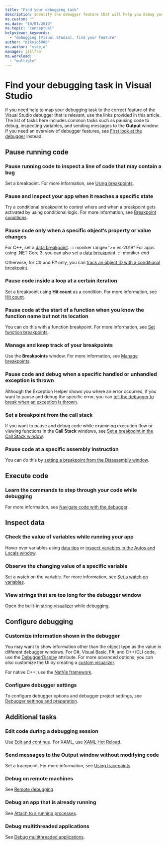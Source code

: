 ```yaml
---
title: "Find your debugging task"
description: Identify the debugger feature that will help you debug your app
ms.custom: ""
ms.date: "10/01/2019"
ms.topic: "conceptual"
helpviewer_keywords:
  - "debugging [Visual Studio], find your feature"
author: "mikejo5000"
ms.author: "mikejo"
manager: jillfra
ms.workload:
  - "multiple"
---
```

# Find your debugging task in Visual Studio

If you need help to map your debugging task to the correct feature of the Visual Studio debugger that is relevant, use the links provided in this article. The list of tasks here includes common tasks such as pausing code to debug, inspecting variables, and sending messages to the **Output** window. If you need an overview of debugger features, see [First look at the debugger](debugger-feature-tour.md) instead.

## Pause running code

### Pause running code to inspect a line of code that may contain a bug

Set a breakpoint. For more information, see [Using breakpoints](using-breakpoints.md).

### Pause and inspect your app when it reaches a specific state

Try a conditional breakpoint to control where and when a breakpoint gets activated by using conditional logic. For more information, see [Breakpoint conditions](using-breakpoints.md#breakpoint-conditions).

### Pause code only when a specific object’s property or value changes

For C++, set a [data breakpoint](using-breakpoints.md#BKMK_set_a_data_breakpoint_native_cplusplus). 
::: moniker range=">= vs-2019"
For apps using .NET Core 3, you can also set a [data breakpoint](using-breakpoints.md#BKMK_set_a_data_breakpoint_managed).
::: moniker-end

Otherwise, for C# and F# only, you can [track an object ID with a conditional breakpoint](using-breakpoints.md#using-object-ids-in-breakpoint-conditions-c-and-f).

### Pause code inside a loop at a certain iteration

Set a breakpoint using **Hit count** as a condition. For more information, see [Hit count](using-breakpoints.md#hit-count).

### Pause code at the start of a function when you know the function name but not its location

You can do this with a function breakpoint. For more information, see [Set function breakpoints](using-breakpoints.md#BKMK_Set_a_breakpoint_in_a_source_file).

### Manage and keep track of your breakpoints

Use the **Breakpoints** window. For more information, see [Manage breakpoints](using-breakpoints.md#BKMK_Specify_advanced_properties_of_a_breakpoint_).

### Pause code and debug when a specific handled or unhandled exception is thrown

Although the Exception Helper shows you where an error occurred, if you want to pause and debug the specific error, you can [tell the debugger to break when an exception is thrown](managing-exceptions-with-the-debugger.md#tell-the-debugger-to-break-when-an-exception-is-thrown).

### Set a breakpoint from the call stack

If you want to pause and debug code while examining execution flow or viewing functions in the **Call Stack** windows, see [Set a breakpoint in the Call Stack window](using-breakpoints.md#BKMK_Set_a_breakpoint_from_debugger_windows).

### Pause code at a specific assembly instruction

You can do this by [setting a breakpoint from the Disassembly window](using-breakpoints.md#BKMK_Set_a_breakpoint_from_debugger_windows).

## Execute code

### Learn the commands to step through your code while debugging

For more information, see [Navigate code with the debugger](navigating-through-code-with-the-debugger.md).

## Inspect data

### Check the value of variables while running your app

Hover over variables using [data tips](view-data-values-in-data-tips-in-the-code-editor.md) or [inspect variables in the Autos and Locals window](autos-and-locals-windows.md).

### Observe the changing value of a specific variable

Set a watch on the variable. For more information, see [Set a watch on variables](watch-and-quickwatch-windows.md).

### View strings that are too long for the debugger window

Open the built-in [string visualizer](view-strings-visualizer.md) while debugging.

## Configure debugging

### Customize information shown in the debugger

You may want to show information other than the object type as the value in different debugger windows. For C#, Visual Basic, F#, and C++/CLI code, use the [DebuggerDisplay](using-the-debuggerdisplay-attribute.md) attribute. For more advanced options, you can also customize the UI by creating a [custom visualizer](create-custom-visualizers-of-data.md).

For native C++, use the [NatVis framework](create-custom-views-of-native-objects.md).

### Configure debugger settings

To configure debugger options and debugger project settings, see [Debugger settings and preparation](debugger-settings-and-preparation.md).

## Additional tasks

### Edit code during a debugging session

Use [Edit and continue](edit-and-continue.md). For XAML, use [XAML Hot Reload](/visualstudio/xaml-tools/xaml-hot-reload).

### Send messages to the Output window without modifying code

Set a tracepoint. For more information, see [Using tracepoints](using-tracepoints.md).

### Debug on remote machines

See [Remote debugging](remote-debugging.md).

### Debug an app that is already running

See [Attach to a running processes](attach-to-running-processes-with-the-visual-studio-debugger.md).

### Debug multithreaded applications

See [Debug multithreaded applications](debug-multithreaded-applications-in-visual-studio.md).